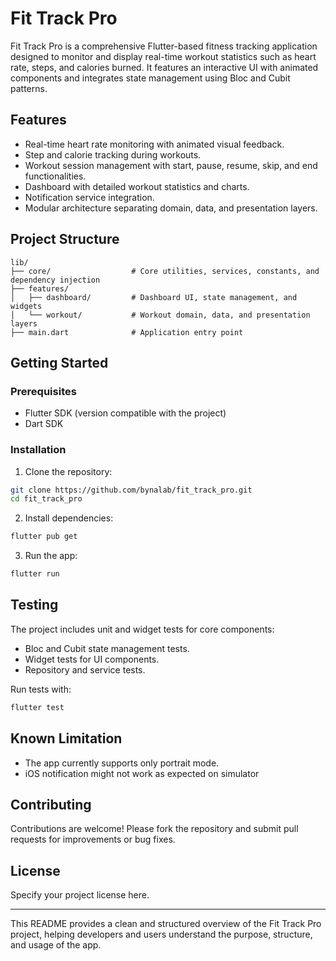 # Fit Track Pro

Fit Track Pro is a comprehensive Flutter-based fitness tracking application designed to monitor and display real-time workout statistics such as heart rate, steps, and calories burned. It features an interactive UI with animated components and integrates state management using Bloc and Cubit patterns.

## Features

- Real-time heart rate monitoring with animated visual feedback.
- Step and calorie tracking during workouts.
- Workout session management with start, pause, resume, skip, and end functionalities.
- Dashboard with detailed workout statistics and charts.
- Notification service integration.
- Modular architecture separating domain, data, and presentation layers.

## Project Structure

```
lib/
├── core/                  # Core utilities, services, constants, and dependency injection
├── features/
│   ├── dashboard/         # Dashboard UI, state management, and widgets
│   └── workout/           # Workout domain, data, and presentation layers
├── main.dart              # Application entry point
```

## Getting Started

### Prerequisites

- Flutter SDK (version compatible with the project)
- Dart SDK

### Installation

1. Clone the repository:

```bash
git clone https://github.com/bynalab/fit_track_pro.git
cd fit_track_pro
```

2. Install dependencies:

```bash
flutter pub get
```

3. Run the app:

```bash
flutter run
```

## Testing

The project includes unit and widget tests for core components:

- Bloc and Cubit state management tests.
- Widget tests for UI components.
- Repository and service tests.

Run tests with:

```bash
flutter test
```

## Known Limitation
- The app currently supports only portrait mode.
- iOS notification might not work as expected on simulator

## Contributing

Contributions are welcome! Please fork the repository and submit pull requests for improvements or bug fixes.

## License

Specify your project license here.

---

This README provides a clean and structured overview of the Fit Track Pro project, helping developers and users understand the purpose, structure, and usage of the app.
        
